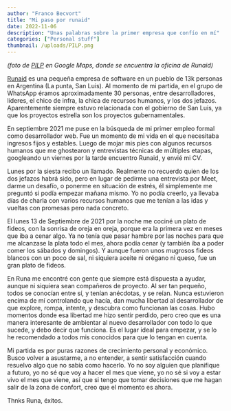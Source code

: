 ```yaml
---
author: "Franco Becvort"
title: "Mi paso por runaid"
date: 2022-11-06
description: "Unas palabras sobre la primer empresa que confío en mí"
categories: ["Personal stuff"]
thumbnail: /uploads/PILP.png
---
```


_\(foto de [PILP](https://www.ulp.edu.ar/paginas/pilp.php) en Google Maps, donde se encuentra la oficina de Runaid\)_

[Runaid](https://www.runaid.com.ar/) es una pequeña empresa de software en un pueblo de 13k personas en Argentina \(La punta, San Luis\). Al momento de mi partida, en el grupo de WhatsApp éramos aproximadamente 30 personas, entre desarrolladores, líderes, el chico de infra, la chica de recursos humanos, y los dos jefazos. Aparentemente siempre estuvo relacionada con el gobierno de San Luis, ya que los proyectos estrella son los proyectos gubernamentales.

En septiembre 2021 me puse en la búsqueda de mi primer empleo formal como desarrollador web. Fue un momento de mi vida en el que necesitaba ingresos fijos y estables. Luego de mojar mis pies con algunos recursos humanos que me ghostearon y entrevistas técnicas de múltiples etapas, googleando un viernes por la tarde encuentro Runaid, y envié mi CV.

Lunes por la siesta recibo un llamado. Realmente no recuerdo quien de los dos jefazos habrá sido, pero en lugar de pedirme una entrevista por Meet, darme un desafío, o ponerme en situación de estrés, él simplemente me preguntó si podía empezar mañana mismo. Yo no podía creerlo, ya llevaba días de charla con varios recursos humanos que me tenían a las idas y vueltas con promesas pero nada concreto.

El lunes 13 de Septiembre de 2021 por la noche me cociné un plato de fideos, con la sonrisa de oreja en oreja, porque era la primera vez en meses que iba a cenar algo. Ya no tenía que pasar hambre por las noches para que me alcanzase la plata todo el mes, ahora podía cenar \(y también iba a poder comer los sábados y domingos\). Y aunque fueron unos mugrosos fideos blancos con un poco de sal, ni siquiera aceite ni orégano ni queso, fue un gran plato de fideos.

En Runa me encontré con gente que siempre está dispuesta a ayudar, aunque ni siquiera sean compañeros de proyecto. Al ser tan pequeño, todos se conocían entre sí, y tenían anécdotas, y se reían. Nunca estuvieron encima de mí controlando que hacía, dan mucha libertad al desarrollador de que explore, rompa, intente, y descubra como funcionan las cosas. Hubo momentos donde esa libertad me hizo sentir perdido, pero creo que es una manera interesante de ambientar al nuevo desarrollador con todo lo que sucede, y debo decir que funciona. Es el lugar ideal para empezar, y se lo he recomendado a todos mis conocidos para que lo tengan en cuenta.

Mi partida es por puras razones de crecimiento personal y económico. Busco volver a asustarme, a no entender, a sentir satisfacción cuando resuelvo algo que no sabía como hacerlo. Yo no soy alguien que planifique a futuro, yo no sé que voy a hacer el mes que viene, yo no sé si voy a estar vivo el mes que viene, así que si tengo que tomar decisiones que me hagan salir de la zona de confort, creo que el momento es ahora.

Thnks Runa, éxitos.
